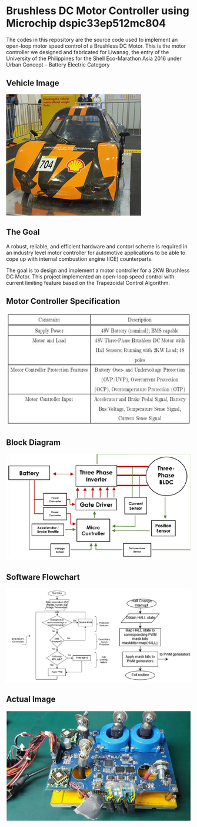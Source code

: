 # Brushless DC Motor Controller using Microchip dspic33ep512mc804

The codes in this repository are the source code used to implement an open-loop motor speed control of a Brushless DC Motor. This is the motor controller we designed and fabricated for Liwanag, the entry of the University of the Philippines for the Shell Eco-Marathon Asia 2016 under Urban Concept – Battery Electric Category

## Vehicle Image
![Vehicle Image](https://raw.githubusercontent.com/nacansino/BLDCMotorController/master/docs/imgs/carimg.png)

## The Goal
A robust, reliable, and efficient hardware and contorl scheme is required in an industry level motor controller for automotive applications to be able to cope up with internal combustion engine (ICE) counterparts.

The goal is to design and implement a motor controller for a 2KW Brushless DC Motor. This project implemented an open-loop speed control with current limiting feature based on the Trapezoidal Control Algorithm.

## Motor Controller Specification
![Specification](https://raw.githubusercontent.com/nacansino/BLDCMotorController/master/docs/imgs/mcspecs.png)

## Block Diagram
![Block Diagram](https://raw.githubusercontent.com/nacansino/BLDCMotorController/master/docs/imgs/blockdiagram.png)

## Software Flowchart
![Software Flowchart](https://github.com/nacansino/BLDCMotorController/blob/master/docs/imgs/sw_flowchart.png)

## Actual Image
![Actual Image](https://raw.githubusercontent.com/nacansino/BLDCMotorController/master/docs/imgs/boardimg.png)

